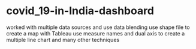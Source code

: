 # covid_19-in-India-dashboard
worked with multiple data sources and 
use data blending
use shape file to create a map with Tableau
use measure names and dual axis to create a multiple line chart
and many other techniques
